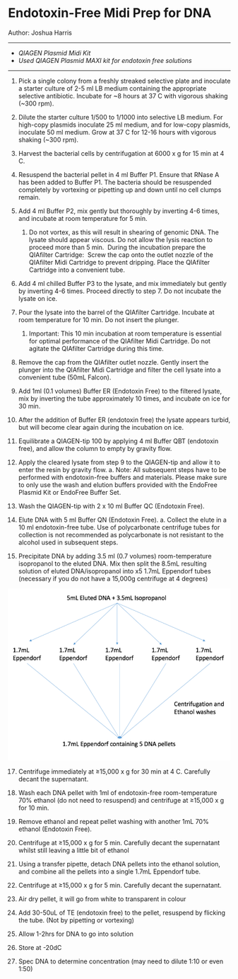 # Endotoxin-Free Midi Prep for DNA

Author: Joshua Harris

------------------------------------------------------------

-	*QIAGEN Plasmid Midi Kit*
-	*Used QIAGEN Plasmid MAXI kit for endotoxin free solutions*

--------------------------------------------------------------
1.	Pick a single colony from a freshly streaked selective plate and inoculate a starter culture of 2-5 ml LB medium containing the appropriate selective antibiotic. Incubate for ~8 hours at 37 C with vigorous shaking (~300 rpm).  

1. Dilute the starter culture 1/500 to 1/1000 into selective LB medium. For high-copy plasmids inoculate 25 ml medium, and for low-copy plasmids, inoculate 50 ml medium. Grow at 37 C for 12-16 hours with vigorous shaking (~300 rpm).  

1.	Harvest the bacterial cells by centrifugation at 6000 x g for 15 min at 4 C.  

1.	Resuspend the bacterial pellet in 4 ml Buffer P1. Ensure that RNase A has been added to Buffer P1. The bacteria should be resuspended completely by vortexing or pipetting up and down until no cell clumps remain.

1.	Add 4 ml Buffer P2, mix gently but thoroughly by inverting 4-6 times, and incubate at room temperature for 5 min.
    1.	Do not vortex, as this will result in shearing of genomic DNA. The lysate should appear viscous. Do not allow the lysis reaction to proceed more than 5 min.  During the incubation prepare the QIAfilter Cartridge:  Screw the cap onto the outlet nozzle of the QIAfilter Midi Cartridge to prevent dripping. Place the QIAfilter Cartridge into a convenient tube.  

1.	Add 4 ml chilled Buffer P3 to the lysate, and mix immediately but gently by inverting 4-6 times. Proceed directly to step 7. Do not incubate the lysate on ice.  

1.	Pour the lysate into the barrel of the QIAfilter Cartridge. Incubate at room temperature for 10 min. Do not insert the plunger.  

    1.	Important: This 10 min incubation at room temperature is essential for optimal performance of the QIAfilter Midi Cartridge. Do not agitate the QIAfilter Cartridge during this time.  

1.	Remove the cap from the QIAfilter outlet nozzle. Gently insert the plunger into the QIAfilter Midi Cartridge and filter the cell lysate into a convenient tube (50mL Falcon).

1.	Add 1ml (0.1 volumes) Buffer ER (Endotoxin Free) to the filtered lysate, mix by inverting the tube approximately 10 times, and incubate on ice for 30 min.  

1.	After the addition of Buffer ER (endotoxin free) the lysate appears turbid, but will become clear again during the incubation on ice.  

1.	Equilibrate a QIAGEN-tip 100 by applying 4 ml Buffer QBT (endotoxin free), and allow the column to empty by gravity flow.  

1.	Apply the cleared lysate from step 9 to the QIAGEN-tip and allow it to enter the resin by gravity flow.
a.	Note: All subsequent steps have to be performed with endotoxin-free buffers and materials. Please make sure to only use the wash and elution buffers provided with the EndoFree Plasmid Kit or EndoFree Buffer Set.  

1.	Wash the QIAGEN-tip with 2 x 10 ml Buffer QC (Endotoxin Free).  

1.	Elute DNA with 5 ml Buffer QN (Endotoxin Free).
a.	Collect the elute in a 10 ml endotoxin-free tube. Use of polycarbonate centrifuge tubes for collection is not recommended as polycarbonate is not resistant to the alcohol used in subsequent steps.

1.	Precipitate DNA by adding 3.5 ml (0.7 volumes) room-temperature isopropanol to the eluted DNA. Mix then split the 8.5mL resulting solution of eluted DNA/isopropanol into x5 1.7mL Eppendorf tubes (necessary if you do not have a 15,000g centrifuge at 4 degrees)

  ![](cache/MIDI_1.png?raw=true)

17.	Centrifuge immediately at ≥15,000 x g for 30 min at 4 C. Carefully decant the supernatant.  

1.	Wash each DNA pellet with 1ml of endotoxin-free room-temperature 70% ethanol (do not need to resuspend) and centrifuge at ≥15,000 x g for 10 min.  

1.	Remove ethanol and repeat pellet washing with another 1mL 70% ethanol (Endotoxin Free).

1.	Centrifuge at ≥15,000 x g for 5 min. Carefully decant the supernatant whilst still leaving a little bit of ethanol

1.	Using a transfer pipette, detach DNA pellets into the ethanol solution, and combine all the pellets into a single 1.7mL Eppendorf tube.

1.	Centrifuge at ≥15,000 x g for 5 min. Carefully decant the supernatant.

1.	Air dry pellet, it will go from white to transparent in colour

1.	Add 30-50uL of TE (endotoxin free) to the pellet, resuspend by flicking the tube. (Not by pipetting or vortexing)

1.	Allow 1-2hrs for DNA to go into solution

1.	Store at -20dC

1.	Spec DNA to determine concentration (may need to dilute 1:10 or even 1:50)
